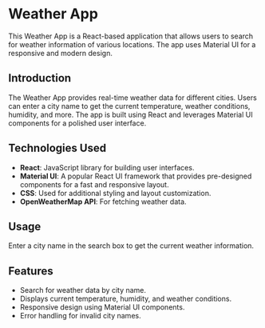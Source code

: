 # Weather App

This Weather App is a React-based application that allows users to search for weather information of various locations. The app uses Material UI for a responsive and modern design.

## Introduction

The Weather App provides real-time weather data for different cities. Users can enter a city name to get the current temperature, weather conditions, humidity, and more. The app is built using React and leverages Material UI components for a polished user interface.

## Technologies Used

- **React**: JavaScript library for building user interfaces.
- **Material UI**: A popular React UI framework that provides pre-designed components for a fast and responsive layout.
- **CSS**: Used for additional styling and layout customization.
- **OpenWeatherMap API**: For fetching weather data.


## Usage

 Enter a city name in the search box to get the current weather information.

## Features

- Search for weather data by city name.
- Displays current temperature, humidity, and weather conditions.
- Responsive design using Material UI components.
- Error handling for invalid city names.
